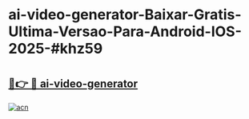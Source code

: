 # ai-video-generator-Baixar-Gratis-Ultima-Versao-Para-Android-IOS-2025-#khz59

# <h2><a href="https://ainizakaria.my?title=ai-video-generator&ref=24M">🔗👉 🔴 ai-video-generator</a></h2>

[![acn](https://github.com/user-attachments/assets/0f9c940e-d8b0-45ae-aac7-cd30a18b3e1c)](https://ainizakaria.my?title=ai-video-generator&ref=24M)

